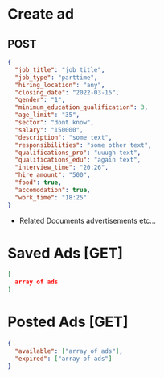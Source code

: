 # Create ad

## POST

```json
{
  "job_title": "job title",
  "job_type": "parttime",
  "hiring_location": "any",
  "closing_date": "2022-03-15",
  "gender": "1",
  "minimum_education_qualification": 3,
  "age_limit": "35",
  "sector": "dont know",
  "salary": "150000",
  "description": "some text",
  "responsibilities": "some other text",
  "qualifications_pro": "uuugh text",
  "qualifications_edu": "again text",
  "interview_time": "20:26",
  "hire_amount": "500",
  "food": true,
  "accomodation": true,
  "work_time": "18:25"
}
```

- Related Documents
  advertisements etc...

# Saved Ads [GET]

```json
[
  array of ads
]
```

# Posted Ads [GET]

```json
{
  "available": ["array of ads"],
  "expired": ["array of ads"]
}
```
